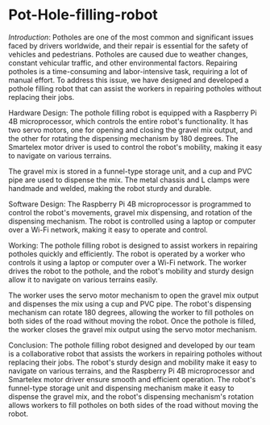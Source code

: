 # Pot-Hole-filling-robot
*Introduction*:
Potholes are one of the most common and significant issues faced by drivers worldwide, and their repair is essential for the safety of vehicles and pedestrians. Potholes are caused due to weather changes, constant vehicular traffic, and other environmental factors. Repairing potholes is a time-consuming and labor-intensive task, requiring a lot of manual effort. To address this issue, we have designed and developed a pothole filling robot that can assist the workers in repairing potholes without replacing their jobs.

Hardware Design:
The pothole filling robot is equipped with a Raspberry Pi 4B microprocessor, which controls the entire robot's functionality. It has two servo motors, one for opening and closing the gravel mix output, and the other for rotating the dispensing mechanism by 180 degrees. The Smartelex motor driver is used to control the robot's mobility, making it easy to navigate on various terrains.

The gravel mix is stored in a funnel-type storage unit, and a cup and PVC pipe are used to dispense the mix. The metal chassis and L clamps were handmade and welded, making the robot sturdy and durable.

Software Design:
The Raspberry Pi 4B microprocessor is programmed to control the robot's movements, gravel mix dispensing, and rotation of the dispensing mechanism. The robot is controlled using a laptop or computer over a Wi-Fi network, making it easy to operate and control.

Working:
The pothole filling robot is designed to assist workers in repairing potholes quickly and efficiently. The robot is operated by a worker who controls it using a laptop or computer over a Wi-Fi network. The worker drives the robot to the pothole, and the robot's mobility and sturdy design allow it to navigate on various terrains easily.

The worker uses the servo motor mechanism to open the gravel mix output and dispenses the mix using a cup and PVC pipe. The robot's dispensing mechanism can rotate 180 degrees, allowing the worker to fill potholes on both sides of the road without moving the robot. Once the pothole is filled, the worker closes the gravel mix output using the servo motor mechanism.

Conclusion:
The pothole filling robot designed and developed by our team is a collaborative robot that assists the workers in repairing potholes without replacing their jobs. The robot's sturdy design and mobility make it easy to navigate on various terrains, and the Raspberry Pi 4B microprocessor and Smartelex motor driver ensure smooth and efficient operation. The robot's funnel-type storage unit and dispensing mechanism make it easy to dispense the gravel mix, and the robot's dispensing mechanism's rotation allows workers to fill potholes on both sides of the road without moving the robot.

